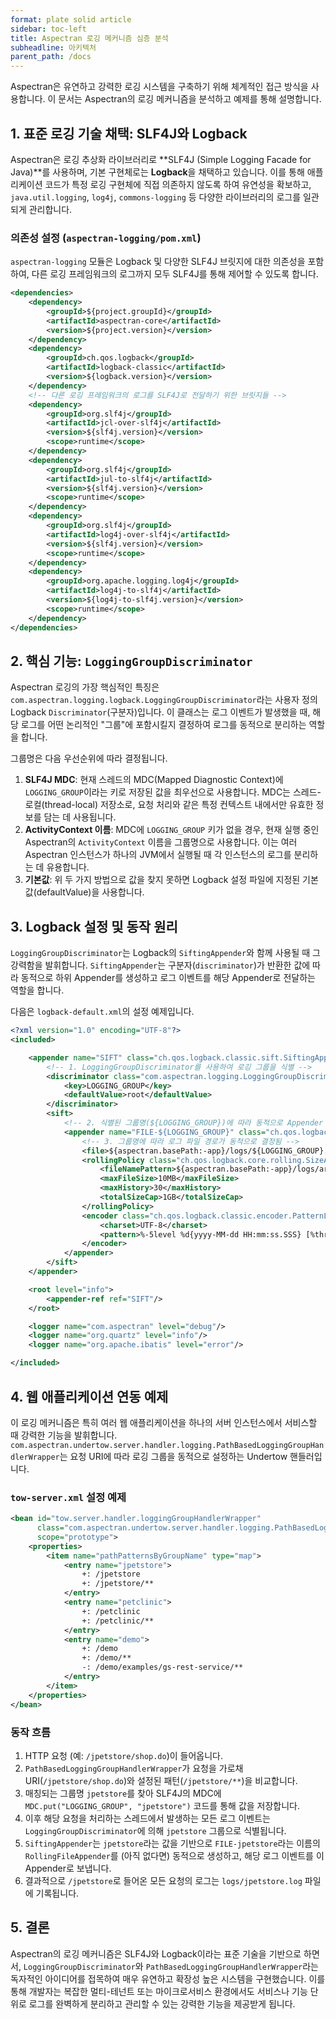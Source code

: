 ```yaml
---
format: plate solid article
sidebar: toc-left
title: Aspectran 로깅 메커니즘 심층 분석
subheadline: 아키텍처
parent_path: /docs
---
```


Aspectran은 유연하고 강력한 로깅 시스템을 구축하기 위해 체계적인 접근 방식을 사용합니다. 이 문서는 Aspectran의 로깅 메커니즘을 분석하고 예제를 통해 설명합니다.

## 1. 표준 로깅 기술 채택: SLF4J와 Logback

Aspectran은 로깅 추상화 라이브러리로 **SLF4J (Simple Logging Facade for Java)**를 사용하며, 기본 구현체로는 **Logback**을 채택하고 있습니다. 이를 통해 애플리케이션 코드가 특정 로깅 구현체에 직접 의존하지 않도록 하여 유연성을 확보하고, `java.util.logging`, `log4j`, `commons-logging` 등 다양한 라이브러리의 로그를 일관되게 관리합니다.

### 의존성 설정 (`aspectran-logging/pom.xml`)

`aspectran-logging` 모듈은 Logback 및 다양한 SLF4J 브릿지에 대한 의존성을 포함하여, 다른 로깅 프레임워크의 로그까지 모두 SLF4J를 통해 제어할 수 있도록 합니다.

```xml
<dependencies>
    <dependency>
        <groupId>${project.groupId}</groupId>
        <artifactId>aspectran-core</artifactId>
        <version>${project.version}</version>
    </dependency>
    <dependency>
        <groupId>ch.qos.logback</groupId>
        <artifactId>logback-classic</artifactId>
        <version>${logback.version}</version>
    </dependency>
    <!-- 다른 로깅 프레임워크의 로그를 SLF4J로 전달하기 위한 브릿지들 -->
    <dependency>
        <groupId>org.slf4j</groupId>
        <artifactId>jcl-over-slf4j</artifactId>
        <version>${slf4j.version}</version>
        <scope>runtime</scope>
    </dependency>
    <dependency>
        <groupId>org.slf4j</groupId>
        <artifactId>jul-to-slf4j</artifactId>
        <version>${slf4j.version}</version>
        <scope>runtime</scope>
    </dependency>
    <dependency>
        <groupId>org.slf4j</groupId>
        <artifactId>log4j-over-slf4j</artifactId>
        <version>${slf4j.version}</version>
        <scope>runtime</scope>
    </dependency>
    <dependency>
        <groupId>org.apache.logging.log4j</groupId>
        <artifactId>log4j-to-slf4j</artifactId>
        <version>${log4j-to-slf4j.version}</version>
        <scope>runtime</scope>
    </dependency>
</dependencies>
```

## 2. 핵심 기능: `LoggingGroupDiscriminator`

Aspectran 로깅의 가장 핵심적인 특징은 `com.aspectran.logging.logback.LoggingGroupDiscriminator`라는 사용자 정의 Logback `Discriminator`(구분자)입니다. 이 클래스는 로그 이벤트가 발생했을 때, 해당 로그를 어떤 논리적인 "그룹"에 포함시킬지 결정하여 로그를 동적으로 분리하는 역할을 합니다.

그룹명은 다음 우선순위에 따라 결정됩니다.

1.  **SLF4J MDC**: 현재 스레드의 MDC(Mapped Diagnostic Context)에 `LOGGING_GROUP`이라는 키로 저장된 값을 최우선으로 사용합니다. MDC는 스레드-로컬(thread-local) 저장소로, 요청 처리와 같은 특정 컨텍스트 내에서만 유효한 정보를 담는 데 사용됩니다.
2.  **ActivityContext 이름**: MDC에 `LOGGING_GROUP` 키가 없을 경우, 현재 실행 중인 Aspectran의 `ActivityContext` 이름을 그룹명으로 사용합니다. 이는 여러 Aspectran 인스턴스가 하나의 JVM에서 실행될 때 각 인스턴스의 로그를 분리하는 데 유용합니다.
3.  **기본값**: 위 두 가지 방법으로 값을 찾지 못하면 Logback 설정 파일에 지정된 기본값(defaultValue)을 사용합니다.

## 3. Logback 설정 및 동작 원리

`LoggingGroupDiscriminator`는 Logback의 `SiftingAppender`와 함께 사용될 때 그 강력함을 발휘합니다. `SiftingAppender`는 구분자(`discriminator`)가 반환한 값에 따라 동적으로 하위 Appender를 생성하고 로그 이벤트를 해당 Appender로 전달하는 역할을 합니다.

다음은 `logback-default.xml`의 설정 예제입니다.

```xml
<?xml version="1.0" encoding="UTF-8"?>
<included>

    <appender name="SIFT" class="ch.qos.logback.classic.sift.SiftingAppender">
        <!-- 1. LoggingGroupDiscriminator를 사용하여 로깅 그룹을 식별 -->
        <discriminator class="com.aspectran.logging.LoggingGroupDiscriminator">
            <key>LOGGING_GROUP</key>
            <defaultValue>root</defaultValue>
        </discriminator>
        <sift>
            <!-- 2. 식별된 그룹명(${LOGGING_GROUP})에 따라 동적으로 Appender 생성 -->
            <appender name="FILE-${LOGGING_GROUP}" class="ch.qos.logback.core.rolling.RollingFileAppender">
                <!-- 3. 그룹명에 따라 로그 파일 경로가 동적으로 결정됨 -->
                <file>${aspectran.basePath:-app}/logs/${LOGGING_GROUP}.log</file>
                <rollingPolicy class="ch.qos.logback.core.rolling.SizeAndTimeBasedRollingPolicy">
                    <fileNamePattern>${aspectran.basePath:-app}/logs/archived/${LOGGING_GROUP}.%d{yyyy-MM-dd}.%i.log</fileNamePattern>
                    <maxFileSize>10MB</maxFileSize>
                    <maxHistory>30</maxHistory>
                    <totalSizeCap>1GB</totalSizeCap>
                </rollingPolicy>
                <encoder class="ch.qos.logback.classic.encoder.PatternLayoutEncoder">
                    <charset>UTF-8</charset>
                    <pattern>%-5level %d{yyyy-MM-dd HH:mm:ss.SSS} [%thread] %msg - %logger{30}.%M\(%line\)%n</pattern>
                </encoder>
            </appender>
        </sift>
    </appender>

    <root level="info">
        <appender-ref ref="SIFT"/>
    </root>

    <logger name="com.aspectran" level="debug"/>
    <logger name="org.quartz" level="info"/>
    <logger name="org.apache.ibatis" level="error"/>

</included>
```

## 4. 웹 애플리케이션 연동 예제

이 로깅 메커니즘은 특히 여러 웹 애플리케이션을 하나의 서버 인스턴스에서 서비스할 때 강력한 기능을 발휘합니다. `com.aspectran.undertow.server.handler.logging.PathBasedLoggingGroupHandlerWrapper`는 요청 URI에 따라 로깅 그룹을 동적으로 설정하는 Undertow 핸들러입니다.

### `tow-server.xml` 설정 예제

```xml
<bean id="tow.server.handler.loggingGroupHandlerWrapper"
      class="com.aspectran.undertow.server.handler.logging.PathBasedLoggingGroupHandlerWrapper"
      scope="prototype">
    <properties>
        <item name="pathPatternsByGroupName" type="map">
            <entry name="jpetstore">
                +: /jpetstore
                +: /jpetstore/**
            </entry>
            <entry name="petclinic">
                +: /petclinic
                +: /petclinic/**
            </entry>
            <entry name="demo">
                +: /demo
                +: /demo/**
                -: /demo/examples/gs-rest-service/**
            </entry>
        </item>
    </properties>
</bean>
```

### 동작 흐름

1.  HTTP 요청 (예: `/jpetstore/shop.do`)이 들어옵니다.
2.  `PathBasedLoggingGroupHandlerWrapper`가 요청을 가로채 URI(`/jpetstore/shop.do`)와 설정된 패턴(`/jpetstore/**`)을 비교합니다.
3.  매칭되는 그룹명 `jpetstore`를 찾아 SLF4J의 MDC에 `MDC.put("LOGGING_GROUP", "jpetstore")` 코드를 통해 값을 저장합니다.
4.  이후 해당 요청을 처리하는 스레드에서 발생하는 모든 로그 이벤트는 `LoggingGroupDiscriminator`에 의해 `jpetstore` 그룹으로 식별됩니다.
5.  `SiftingAppender`는 `jpetstore`라는 값을 기반으로 `FILE-jpetstore`라는 이름의 `RollingFileAppender`를 (아직 없다면) 동적으로 생성하고, 해당 로그 이벤트를 이 Appender로 보냅니다.
6.  결과적으로 `/jpetstore`로 들어온 모든 요청의 로그는 `logs/jpetstore.log` 파일에 기록됩니다.

## 5. 결론

Aspectran의 로깅 메커니즘은 SLF4J와 Logback이라는 표준 기술을 기반으로 하면서, `LoggingGroupDiscriminator`와 `PathBasedLoggingGroupHandlerWrapper`라는 독자적인 아이디어를 접목하여 매우 유연하고 확장성 높은 시스템을 구현했습니다. 이를 통해 개발자는 복잡한 멀티-테넌트 또는 마이크로서비스 환경에서도 서비스나 기능 단위로 로그를 완벽하게 분리하고 관리할 수 있는 강력한 기능을 제공받게 됩니다.